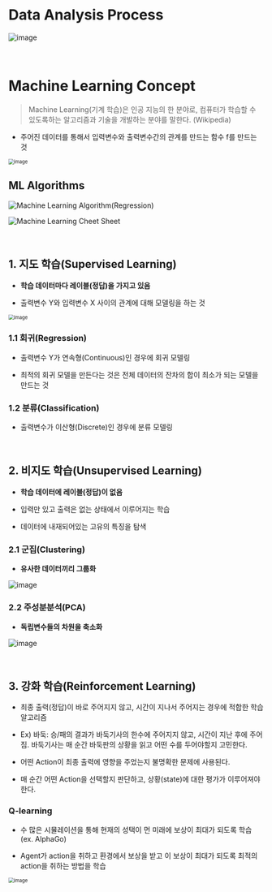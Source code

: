 # Data Analysis Process

![image](https://user-images.githubusercontent.com/64063767/109493173-72562800-7acf-11eb-952a-267337e4de09.png)

<br/>

# Machine Learning Concept

> Machine Learning(기계 학습)은 인공 지능의 한 분야로, 컴퓨터가 학습할 수 있도록하는 알고리즘과 기술을 개발하는 분야를 말한다. (Wikipedia)

- 주어진 데이터를 통해서 입력변수와 출력변수간의 관계를 만드는 함수 f를 만드는 것

<img src="https://user-images.githubusercontent.com/64063767/109463153-e4b31200-7aa7-11eb-8a1a-10f173066c6e.png" alt="image" style="zoom: 67%;" />

## ML Algorithms

![Machine Learning Algorithm(Regression)](https://user-images.githubusercontent.com/64063767/115368315-ed9ba680-a201-11eb-90c1-b51eb622fd88.png)

![Machine Learning Cheet Sheet](https://user-images.githubusercontent.com/64063767/115368309-eb394c80-a201-11eb-918e-a3d3d51575c2.png)

<br/>

## 1. 지도 학습(Supervised Learning)

- **학습 데이터마다 레이블(정답)을 가지고 있음**

- 출력변수 Y와 입력변수 X 사이의 관계에 대해 모델링을 하는 것

<img src="https://user-images.githubusercontent.com/64063767/109464434-001f1c80-7aaa-11eb-90cc-96983be3d95e.png" alt="image" style="zoom: 67%;" />

### 1.1 회귀(Regression)

- 출력변수 Y가 연속형(Continuous)인 경우에 회귀 모델링

- 최적의 회귀 모델을 만든다는 것은 전체 데이터의 잔차의 합이 최소가 되는 모델을 만드는 것

### 1.2 분류(Classification)

- 출력변수가 이산형(Discrete)인 경우에 분류 모델링

<br/>

## 2. 비지도 학습(Unsupervised Learning)

- **학습 데이터에 레이블(정답)이 없음**

- 입력만 있고 출력은 없는 상태에서 이루어지는 학습

- 데이터에 내재되어있는 고유의 특징을 탐색

### 2.1 군집(Clustering)

- **유사한 데이터끼리 그룹화**

![image](https://user-images.githubusercontent.com/64063767/152634326-44f44cef-8fdb-4905-8d03-6e9758128c2c.png)

### 2.2 주성분분석(PCA)

- **독립변수들의 차원을 축소화**

![image](https://user-images.githubusercontent.com/64063767/152634714-da857ca8-3d63-4089-815f-5466c4887d92.png)

<br/>

## 3. 강화 학습(Reinforcement Learning)

- 최종 출력(정답)이 바로 주어지지 않고, 시간이 지나서 주어지는 경우에 적합한 학습 알고리즘

- Ex) 바둑: 승/패의 결과가 바둑기사의 한수에 주어지지 않고, 시간이 지난 후에 주어짐. 바둑기사는 매 순간 바둑판의 상황을 읽고 어떤 수를 두어야할지 고민한다.

- 어떤 Action이 최종 출력에 영향을 주었는지 불명확한 문제에 사용된다.

- 매 순간 어떤 Action을 선택할지 판단하고, 상황(state)에 대한 평가가 이루어져야 한다.

### Q-learning

- 수 많은 시뮬레이션을 통해 현재의 성택이 먼 미래에 보상이 최대가 되도록 학습 (ex. AlphaGo)

- Agent가 action을 취하고 환경에서 보상을 받고 이 보상이 최대가 되도록 최적의 action을 취하는 방법을 학습

<img src="https://user-images.githubusercontent.com/64063767/109465314-5476cc00-7aab-11eb-9205-1b011d6f9302.png" alt="image" style="zoom: 67%;" />